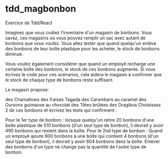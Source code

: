 # tdd_magbonbon

Exercice de Tdd/React

Imaginez que vous codiez l'inventaire d'un magasin de bonbons. Vous savez, ces magasins où vous pouvez remplir un sac avec autant de bonbons que vous voulez. Vous allez tester que quand quelqu'un enlève des bonbons de leur boîte plastique pour les acheter, le stock de bonbons diminue.

Vous voulez également considérer que quand un employé recharge une certaine boîte des bonbons, le stock de ces bonbons augmente. Si vous écrivez le code pour ces scénarios, cela aidera le magasin à confirmer que le stock de chaque type de bonbons reste suffisant.

Le magasin propose:

des Chamallows
des fraises Tagada
des Carambars au caramel
des Oursons guimauve au chocolat
des Têtes brûlées
des Dragibus
Choisissez 2 de ces bonbons et écrivez les tests qui confirment : 

Pour le 1er type de bonbon : lorsque quelqu'un retire 20 bonbons d'une boîte plastique de 510 bonbons (d'un seul type de bonbon), il devrait y avoir 490 bonbons qui restent dans la boîte.
Pour le 2nd type de bonbon : Quand un employé ajoute 600 bonbons à une boîte qui contient 4 bonbons (d'un seul type de bonbon), il devrait y avoir 604 bonbons dans la boîte.
Enlever des bonbons d'un type ne change pas la quantité de l'autre type de bonbon.
